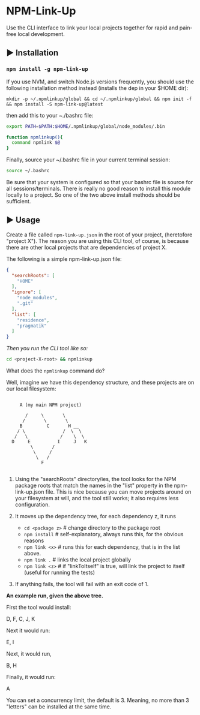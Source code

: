 # NPM-Link-Up

Use the CLI interface to link your local projects together for rapid and pain-free local
development.


## &#9658; Installation

### ```npm install -g npm-link-up```

If you use NVM, and switch Node.js versions frequently, you should use the following
installation method instead (installs the dep in your $HOME dir):

```mkdir -p ~/.npmlinkup/global && cd ~/.npmlinkup/global && npm init -f && npm install -S npm-link-up@latest```

then add this to your ~./bashrc file:

```bash
export PATH=$PATH:$HOME/.npmlinkup/global/node_modules/.bin

function npmlinkup(){
  command npmlink $@
}
```

Finally, source your ~/.bashrc file in your current terminal session:

```bash
source ~/.bashrc 
```


Be sure that your system is configured so that your bashrc file is source for all sessions/terminals.
There is really no good reason to install this module locally to a project.
So one of the two above install methods should be sufficient.


## &#9658; Usage

Create a file called ```npm-link-up.json``` in the root of your project, (heretofore "project X"). The reason
you are using this CLI tool, of course, is because there are other local projects that
are dependencies of project X.

The following is a simple npm-link-up.json file:

```json
{
  "searchRoots": [   
    "HOME"
  ],
  "ignore": [
    "node_modules",
    ".git"
  ],
  "list": [
    "residence",
    "pragmatik"
  ]
}
```


_Then you run the CLI tool like so:_

```bash
cd <project-X-root> && npmlinkup
```


What does the ```npmlinkup``` command do?

Well, imagine we have this dependency structure, and these projects are on our local filesystem:

```

     A (my main NPM project)

       /     \       \
      /       \       \
     B         C       H __
    / \              /  \  \
   /   \            /    \  \
  D     E          I     J   K
         \       /
          \     /
           \   / 
             F 
             
```             


1. Using the "searchRoots" directory/ies, the tool looks for the NPM package roots that match 
the names in the "list" property in the npm-link-up.json file. This is nice because you can move projects around
on your filesystem at will, and the tool still works; it also requires less configuration.

2. It moves up the dependency tree, for each dependency z, it runs

    *  ```cd <package z>```     # change directory to the package root
    *  ```npm install```        # self-explanatory, always runs this, for the obvious reasons
    *  ```npm link <x>```       # runs this for each dependency, that is in the list above.
    *  ```npm link .```         # links the local project globally
    *  ```npm link <z>```       # if "linkToItself" is true, will link the project to itself (useful for running the tests)

3. If anything fails, the tool will fail with an exit code of 1.


**An example run, given the above tree.**

First the tool would install:

D, F, C, J, K 

Next it would run:

E, I

Next, it would run,

B, H

Finally, it would run:

A


You can set a concurrency limit, the default is 3. Meaning, no more than 3 "letters" 
can be installed at the same time.






